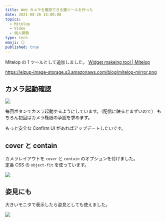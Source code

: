 ```yaml
---
title: Web カメラを確認できる鏡ツールを作った
date: 2021-08-26 15:00:00
topics:
  - Mitelop
  - Video
  - 個人開発
type: tech
emoji: 🪞
published: true
---
```


Mitelop の 1 ツールとして追加しました。
[Widget makeing tool \| Mitelop](https://mitelop.anozon.me/)

https://elzup-image-storage.s3.amazonaws.com/blog/mitelop-mirror.png

## カメラ起動確認

![](https://elzup-image-storage.s3.amazonaws.com/blog/mitelop-lock.png)

毎回ボタンでカメラ起動するようにしています。（配信に映るとまずいので）
もちろん初回はカメラ権限の承認を求めます。

もっと安全な Confirm UI があればアップデートしたいです。

## cover と contain

カメラレイアウトを `cover` と `contain` のオプションを付けました。  
定番 CSS の `object-fit` を使っています。

![](https://elzup-image-storage.s3.amazonaws.com/blog/mitelop-mirror-fit.png)

## 姿見にも

大きいモニタで表示したら姿見としても使えました。

![](https://elzup-image-storage.s3.amazonaws.com/blog/mitelop-mirror-big.jpg)
